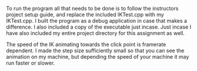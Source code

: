 
To run the program all that needs to be done is to follow the instructors project setup guide, and replace the included IKTest.cpp with my IKTest.cpp. I built the program
as a debug application in case that makes a difference. I also included a copy of the executable just incase. Just incase I have also included my entire project directory for this assignment as well.

The speed of the IK animating towards the click point is framerate dependent. I made the step size sufficiently small so that you can see the animation on my machine, but
depending the speed of your machine it may run faster or slower.